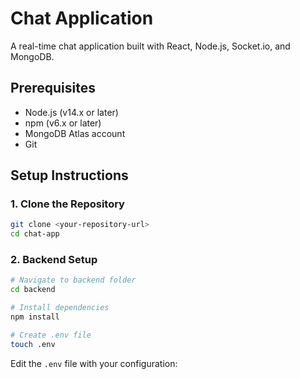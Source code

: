 # Chat Application

A real-time chat application built with React, Node.js, Socket.io, and MongoDB.

## Prerequisites

- Node.js (v14.x or later)
- npm (v6.x or later)
- MongoDB Atlas account
- Git

## Setup Instructions

### 1. Clone the Repository

```bash
git clone <your-repository-url>
cd chat-app
```

### 2. Backend Setup

```bash
# Navigate to backend folder
cd backend

# Install dependencies
npm install

# Create .env file
touch .env
```

Edit the `.env` file with your configuration:

